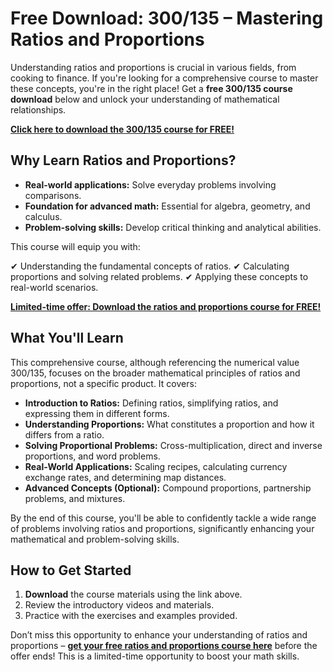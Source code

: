 # Free Download: 300/135 – Mastering Ratios and Proportions

Understanding ratios and proportions is crucial in various fields, from cooking to finance. If you're looking for a comprehensive course to master these concepts, you're in the right place! Get a **free 300/135 course download** below and unlock your understanding of mathematical relationships.

[**Click here to download the 300/135 course for FREE!**](https://udemywork.com/300-135)

## Why Learn Ratios and Proportions?

*   **Real-world applications:** Solve everyday problems involving comparisons.
*   **Foundation for advanced math:** Essential for algebra, geometry, and calculus.
*   **Problem-solving skills:** Develop critical thinking and analytical abilities.

This course will equip you with:

✔ Understanding the fundamental concepts of ratios.
✔ Calculating proportions and solving related problems.
✔ Applying these concepts to real-world scenarios.

[**Limited-time offer: Download the ratios and proportions course for FREE!**](https://udemywork.com/300-135)

## What You'll Learn

This comprehensive course, although referencing the numerical value 300/135, focuses on the broader mathematical principles of ratios and proportions, not a specific product. It covers:

*   **Introduction to Ratios:** Defining ratios, simplifying ratios, and expressing them in different forms.
*   **Understanding Proportions:** What constitutes a proportion and how it differs from a ratio.
*   **Solving Proportional Problems:** Cross-multiplication, direct and inverse proportions, and word problems.
*   **Real-World Applications:** Scaling recipes, calculating currency exchange rates, and determining map distances.
*   **Advanced Concepts (Optional):** Compound proportions, partnership problems, and mixtures.

By the end of this course, you'll be able to confidently tackle a wide range of problems involving ratios and proportions, significantly enhancing your mathematical and problem-solving skills.

## How to Get Started

1.  **Download** the course materials using the link above.
2.  Review the introductory videos and materials.
3.  Practice with the exercises and examples provided.

Don’t miss this opportunity to enhance your understanding of ratios and proportions – **[get your free ratios and proportions course here](https://udemywork.com/300-135)** before the offer ends! This is a limited-time opportunity to boost your math skills.
